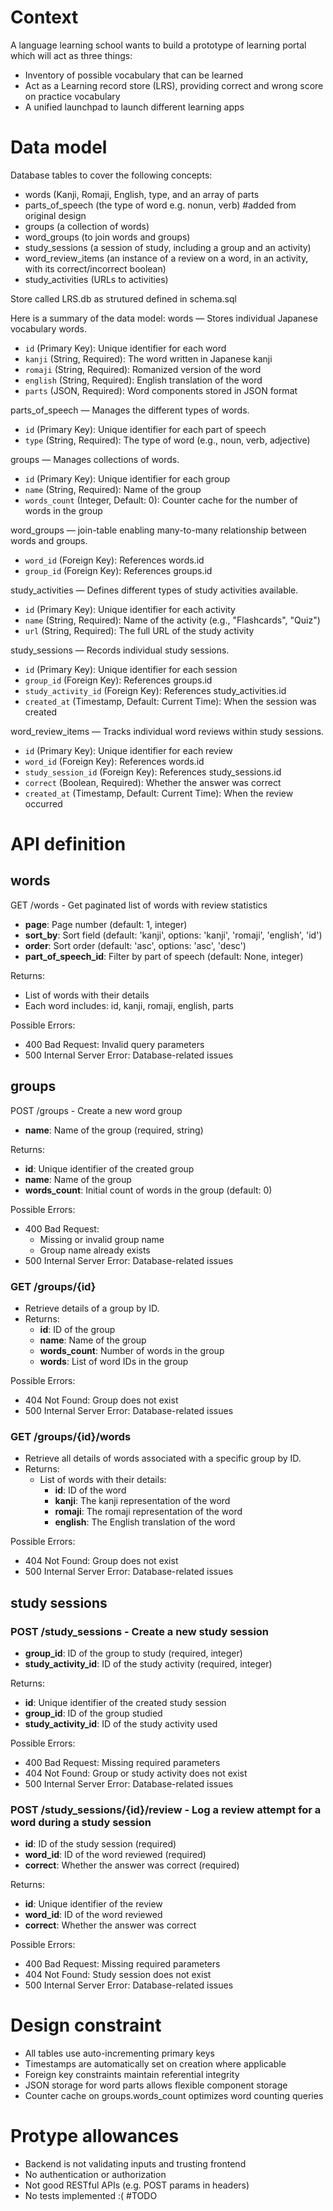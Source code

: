 # Context

A language learning school wants to build a prototype of learning portal which will act as three things:
- Inventory of possible vocabulary that can be learned
- Act as a  Learning record store (LRS), providing correct and wrong score on practice vocabulary
- A unified launchpad to launch different learning apps


# Data model

Database tables to cover the following concepts:
- words (Kanji, Romaji, English, type, and an array of parts
- parts_of_speech (the type of word e.g. nonun, verb) #added from original design
- groups (a collection of words)
- word_groups (to join words and groups) 
- study_sessions (a session of study, including a group and an activity)
- word_review_items (an instance of a review on a word, in an activity, with its correct/incorrect boolean)
- study_activities (URLs to activities)

Store called LRS.db as strutured defined in schema.sql

Here is a summary of the data model:
words — Stores individual Japanese vocabulary words.
- `id` (Primary Key): Unique identifier for each word
- `kanji` (String, Required): The word written in Japanese kanji
- `romaji` (String, Required): Romanized version of the word
- `english` (String, Required): English translation of the word
- `parts` (JSON, Required): Word components stored in JSON format

parts_of_speech — Manages the different types of words.
- `id` (Primary Key): Unique identifier for each part of speech
- `type` (String, Required): The type of word (e.g., noun, verb, adjective)

groups — Manages collections of words.
- `id` (Primary Key): Unique identifier for each group
- `name` (String, Required): Name of the group
- `words_count` (Integer, Default: 0): Counter cache for the number of words in the group

word_groups — join-table enabling many-to-many relationship between words and groups.
- `word_id` (Foreign Key): References words.id
- `group_id` (Foreign Key): References groups.id

study_activities — Defines different types of study activities available.
- `id` (Primary Key): Unique identifier for each activity
- `name` (String, Required): Name of the activity (e.g., "Flashcards", "Quiz")
- `url` (String, Required): The full URL of the study activity

study_sessions — Records individual study sessions.
- `id` (Primary Key): Unique identifier for each session
- `group_id` (Foreign Key): References groups.id
- `study_activity_id` (Foreign Key): References study_activities.id
- `created_at` (Timestamp, Default: Current Time): When the session was created

word_review_items — Tracks individual word reviews within study sessions.
- `id` (Primary Key): Unique identifier for each review
- `word_id` (Foreign Key): References words.id
- `study_session_id` (Foreign Key): References study_sessions.id
- `correct` (Boolean, Required): Whether the answer was correct
- `created_at` (Timestamp, Default: Current Time): When the review occurred


# API definition

## words

GET /words - Get paginated list of words with review statistics
- **page**: Page number (default: 1, integer)
- **sort_by**: Sort field (default: 'kanji', options: 'kanji', 'romaji', 'english', 'id')
- **order**: Sort order (default: 'asc', options: 'asc', 'desc')
- **part_of_speech_id**: Filter by part of speech (default: None, integer)

Returns:
- List of words with their details
- Each word includes: id, kanji, romaji, english, parts

Possible Errors:
- 400 Bad Request: Invalid query parameters
- 500 Internal Server Error: Database-related issues


## groups

POST /groups - Create a new word group
- **name**: Name of the group (required, string)

Returns:
- **id**: Unique identifier of the created group
- **name**: Name of the group
- **words_count**: Initial count of words in the group (default: 0)

Possible Errors:
- 400 Bad Request: 
  - Missing or invalid group name
  - Group name already exists
- 500 Internal Server Error: Database-related issues


### GET /groups/{id}
- Retrieve details of a group by ID.
- Returns:
    - **id**: ID of the group
    - **name**: Name of the group
    - **words_count**: Number of words in the group
    - **words**: List of word IDs in the group

Possible Errors:
- 404 Not Found: Group does not exist
- 500 Internal Server Error: Database-related issues


### GET /groups/{id}/words
- Retrieve all details of words associated with a specific group by ID.
- Returns:
    - List of words with their details:
        - **id**: ID of the word
        - **kanji**: The kanji representation of the word
        - **romaji**: The romaji representation of the word
        - **english**: The English translation of the word

Possible Errors:
- 404 Not Found: Group does not exist
- 500 Internal Server Error: Database-related issues


## study sessions

### POST /study_sessions - Create a new study session
- **group_id**: ID of the group to study (required, integer)
- **study_activity_id**: ID of the study activity (required, integer)

Returns:
- **id**: Unique identifier of the created study session
- **group_id**: ID of the group studied
- **study_activity_id**: ID of the study activity used

Possible Errors:
- 400 Bad Request: Missing required parameters
- 404 Not Found: Group or study activity does not exist
- 500 Internal Server Error: Database-related issues

### POST /study_sessions/{id}/review - Log a review attempt for a word during a study session
- **id**: ID of the study session (required)
- **word_id**: ID of the word reviewed (required)
- **correct**: Whether the answer was correct (required)

Returns:
- **id**: Unique identifier of the review
- **word_id**: ID of the word reviewed
- **correct**: Whether the answer was correct

Possible Errors:
- 400 Bad Request: Missing required parameters
- 404 Not Found: Study session does not exist
- 500 Internal Server Error: Database-related issues


# Design constraint
- All tables use auto-incrementing primary keys
- Timestamps are automatically set on creation where applicable
- Foreign key constraints maintain referential integrity
- JSON storage for word parts allows flexible component storage
- Counter cache on groups.words_count optimizes word counting queries

# Protype allowances
- Backend is not validating inputs and trusting frontend
- No authentication or authorization
- Not good RESTful APIs (e.g. POST params in headers)
- No tests implemented :( #TODO

